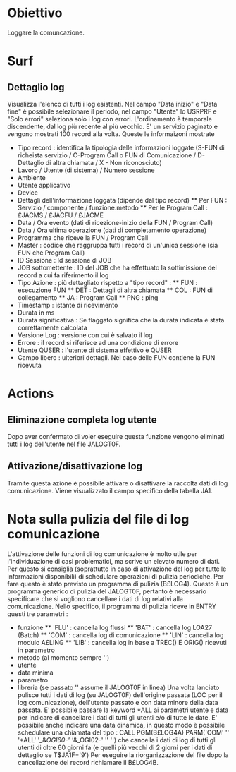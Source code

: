 # Obiettivo
Loggare la comuncazione.

# Surf
## Dettaglio log
Visualizza l'elenco di tutti i log esistenti.
Nel campo "Data inizio" e "Data fine" è possibile selezionare il periodo, nel campo "Utente" lo USRPRF e "Solo errori" seleziona solo i log con errori.
L'ordinamento è temporale discendente, dal log più recente al più vecchio.
E' un servizio paginato e vengono mostrati 100 record alla volta.
Queste le informaizoni mostrate
* Tipo record :  identifica la tipologia delle informazioni loggate (S-FUN di richeista servizio / C-Program Call o FUN di Comunicazione / D-Dettaglio di altra chiamata / X - Non riconosciuto)
* Lavoro / Utente (di sistema) / Numero sessione
* Ambiente
* Utente applicativo
* Device
* Dettagli dell'informazione loggata (dipende dal tipo record)
** Per FUN :  Servizio / componente / funzione.metodo
** Per le Program Call :  £JACMS / £JACFU / £JACME
* Data / Ora evento (dati di ricezione-inizio della FUN / Program Call)
* Data / Ora ultima operazione (dati di completamento operazione)
* Programma che riceve la FUN / Program Call
* Master :  codice che raggruppa tutti i record di un'unica sessione (sia FUN che Program Call)
* ID Sessione :  Id sessione di JOB
* JOB sottomettente :  ID del JOB che ha effettuato la sottimissione del record a cui fa riferimento il log
* Tipo Azione :  più dettagliato rispetto a "tipo record" : 
** FUN :  esecuzione FUN
** DET :  Dettagli di altra chiamata
** COL :  FUN di collegamento
** JA :  Program Call
** PNG :  ping
* Timestamp :  istante di ricevimento
* Durata in ms
* Durata significativa :  Se flaggato significa che la durata indicata è stata correttamente calcolata
* Versione Log :  versione con cui è salvato il log
* Errore :  il record si riferisce ad una condizione di errore
* Utente QUSER :  l'utente di sistema effettivo è QUSER
* Campo libero :  ulteriori dettagli. Nel caso delle FUN contiene la FUN ricevuta

# Actions
## Eliminazione completa log utente
Dopo aver confermato di voler eseguire questa funzione vengono eliminati tutti i log dell'utente nel file JALOGT0F.

## Attivazione/disattivazione log
Tramite questa azione è possibile attivare o disattivare la raccolta dati di log comunicazione.
Viene visualizzato il campo specifico della tabella JA1.

# Nota sulla pulizia del file di log comunicazione
L'attivazione delle funzioni di log comunicazione è molto utile per l'individuazione di casi problematici, ma scrive un elevato numero di dati.
Per questo si consiglia (soprattutto in caso di attivazione del log per tutte le informazioni disponibili) di schedulare operazioni di pulizia periodiche.
Per fare questo è stato previsto un programma di pulizia (B£LOG4). Questo è un programma generico di pulizia del JALOGT0F, pertanto è necessario specificare che si vogliono cancellare i dati di log relativi alla comunicazione. Nello specifico, il programma di pulizia riceve in ENTRY questi tre parametri : 
 * funzione
   **   'FLU'     :  cancella log flussi
   **   'BAT'     :  cancella log LOA27 (Batch)
   **   'COM'     :  cancella log di comunicazione
   **   'LIN'     :  cancella log modulo A£LING
   **   'LIB'     :  cancella log in base a TREC() E ORIG() ricevuti in parametro
 * metodo (al momento sempre '')
 * utente
 * data minima
 * parametro
 * libreria (se passato '' assume il JALOGT0F in linea)
Una volta lanciato pulisce tutti i dati di log (su JALOGT0F) dell'origine passata (LOC per il log comunicazione), dell'utente passato e con data minore della data passata.
E' possibile passare la keyword *ALL ai parametri utente e data per indicare di cancellare i dati di tutti gli utenti e/o di tutte le date.
E' possibile anche indicare una data dinamica, in questo modo è possibile schedulare una chiamata del tipo :  CALL PGM(B£LOG4A) PARM('COM' '' '*ALL' '_&_OGI60-' '_&_OGI02-' '' '') che cancella i dati di log di tutti gli utenti di oltre 60 giorni fa (e quelli più vecchi di 2 giorni per i dati di dettaglio se T$JA1F='9')
Per eseguire la riorganizzazione del file dopo la cancellazione dei record richiamare il B£LOG4B.

